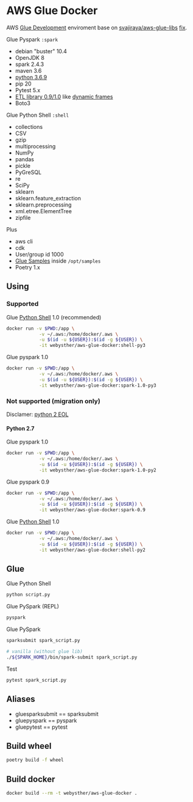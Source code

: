 # AWS Glue Docker

AWS [Glue Development](https://aws.amazon.com/pt/about-aws/whats-new/2019/08/aws-glue-releases-binaries-of-glue-etl-libraries-for-glue-jobs/) 
enviroment base on [svajiraya/aws-glue-libs](https://github.com/svajiraya/aws-glue-libs) [fix](https://github.com/awslabs/aws-glue-libs/issues/25#issuecomment-628064396).

Glue Pyspark `:spark`

- debian "buster" 10.4
- OpenJDK 8
- spark 2.4.3
- maven 3.6
- [python 3.6.9](https://docs.aws.amazon.com/glue/latest/dg/release-notes.html)
- pip 20
- Pytest 5.x
- [ETL library 0.9/1.0](https://docs.aws.amazon.com/glue/latest/dg/aws-glue-programming-python.html) like [dynamic frames](https://youtu.be/PHYWI4Y9mzs?t=1226)
- Boto3

Glue Python Shell `:shell`

- collections
- CSV
- gzip
- multiprocessing
- NumPy
- pandas
- pickle
- PyGreSQL
- re
- SciPy
- sklearn
- sklearn.feature_extraction
- sklearn.preprocessing
- xml.etree.ElementTree
- zipfile

Plus

- aws cli
- cdk
- User/group id 1000
- [Glue Samples](https://github.com/aws-samples/aws-glue-samples) inside `/opt/samples`
- Poetry 1.x

## Using

### Supported

Glue [Python Shell](https://docs.aws.amazon.com/glue/latest/dg/add-job-python.html#python-shell-supported-library) 1.0 (recommended)

```bash
docker run -v $PWD:/app \
			-v ~/.aws:/home/docker/.aws \
			-u $(id -u ${USER}):$(id -g ${USER}) \
			-it webysther/aws-glue-docker:shell-py3
```

Glue pyspark 1.0

```bash
docker run -v $PWD:/app \
			-v ~/.aws:/home/docker/.aws \
			-u $(id -u ${USER}):$(id -g ${USER}) \
			-it webysther/aws-glue-docker:spark-1.0-py3
```

### Not supported (migration only)

Disclamer: [python 2 EOL](https://www.python.org/dev/peps/pep-0373/)

#### Python 2.7

Glue pyspark 1.0

```bash
docker run -v $PWD:/app \
			-v ~/.aws:/home/docker/.aws \
			-u $(id -u ${USER}):$(id -g ${USER}) \
			-it webysther/aws-glue-docker:spark-1.0-py2
```

Glue pyspark 0.9

```bash
docker run -v $PWD:/app \
			-v ~/.aws:/home/docker/.aws \
			-u $(id -u ${USER}):$(id -g ${USER}) \
			-it webysther/aws-glue-docker:spark-0.9
```

Glue [Python Shell](https://docs.aws.amazon.com/glue/latest/dg/add-job-python.html#python-shell-supported-library) 1.0

```bash
docker run -v $PWD:/app \
			-v ~/.aws:/home/docker/.aws \
			-u $(id -u ${USER}):$(id -g ${USER}) \
			-it webysther/aws-glue-docker:shell-py2
```

## Glue

Glue Python Shell

```bash
python script.py
```

Glue PySpark (REPL)

```bash
pyspark
```

Glue PySpark

```bash
sparksubmit spark_script.py

# vanilla (without glue lib)
./${SPARK_HOME}/bin/spark-submit spark_script.py
```

Test

```bash
pytest spark_script.py
```

## Aliases

- gluesparksubmit == sparksubmit
- gluepyspark == pyspark
- gluepytest == pytest

## Build wheel

```bash
poetry build -f wheel
```

## Build docker

```bash
docker build --rm -t webysther/aws-glue-docker .
```